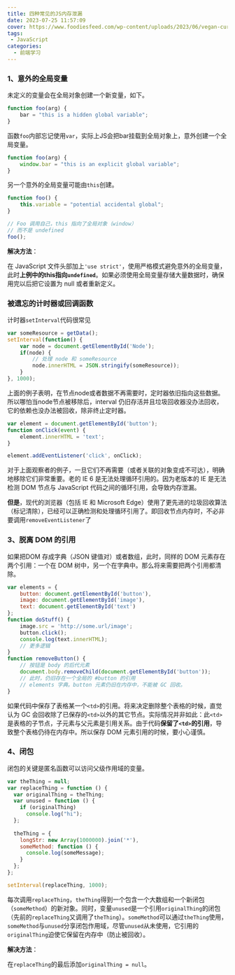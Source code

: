 ```yaml
---
title: 四种常见的JS内存泄漏
date: 2023-07-25 11:57:09
cover: https://www.foodiesfeed.com/wp-content/uploads/2023/06/vegan-curry-with-fresh-herbs.jpg
tags:
 - JavaScript
categories: 
  - 前端学习
---
```


### 1、意外的全局变量

未定义的变量会在全局对象创建一个新变量，如下。

```js
function foo(arg) {
    bar = "this is a hidden global variable";
}
```

函数`foo`内部忘记使用`var`，实际上JS会把bar挂载到全局对象上，意外创建一个全局变量。

```js
function foo(arg) {
    window.bar = "this is an explicit global variable";
}
```

另一个意外的全局变量可能由`this`创建。

```js
function foo() {
    this.variable = "potential accidental global";
}

// Foo 调用自己，this 指向了全局对象（window）
// 而不是 undefined
foo();
```

**解决方法**：

在 JavaScript 文件头部加上`'use strict'`，使用严格模式避免意外的全局变量，此时**上例中的this指向`undefined`**。如果必须使用全局变量存储大量数据时，确保用完以后把它设置为 null 或者重新定义。

### 被遗忘的计时器或回调函数

计时器`setInterval`代码很常见

```js
var someResource = getData();
setInterval(function() {
    var node = document.getElementById('Node');
    if(node) {
        // 处理 node 和 someResource
        node.innerHTML = JSON.stringify(someResource));
    }
}, 1000);
```

上面的例子表明，在节点node或者数据不再需要时，定时器依旧指向这些数据。所以哪怕当node节点被移除后，interval 仍旧存活并且垃圾回收器没办法回收，它的依赖也没办法被回收，除非终止定时器。

```js
var element = document.getElementById('button');
function onClick(event) {
    element.innerHTML = 'text';
}

element.addEventListener('click', onClick);
```

对于上面观察者的例子，一旦它们不再需要（或者关联的对象变成不可达），明确地移除它们非常重要。老的 IE 6 是无法处理循环引用的。因为老版本的 IE 是无法检测 DOM 节点与 JavaScript 代码之间的循环引用，会导致内存泄漏。

**但是**，现代的浏览器（包括 IE 和 Microsoft Edge）使用了更先进的垃圾回收算法（标记清除），已经可以正确检测和处理循环引用了。即回收节点内存时，不必非要调用`removeEventListener`了

### 3、脱离 DOM 的引用

如果把DOM 存成字典（JSON 键值对）或者数组，此时，同样的 DOM 元素存在两个引用：一个在 DOM 树中，另一个在字典中。那么将来需要把两个引用都清除。

```js
var elements = {
    button: document.getElementById('button'),
    image: document.getElementById('image'),
    text: document.getElementById('text')
};
function doStuff() {
    image.src = 'http://some.url/image';
    button.click();
    console.log(text.innerHTML);
    // 更多逻辑
}
function removeButton() {
    // 按钮是 body 的后代元素
    document.body.removeChild(document.getElementById('button'));
    // 此时，仍旧存在一个全局的 #button 的引用
    // elements 字典。button 元素仍旧在内存中，不能被 GC 回收。
}
```

如果代码中保存了表格某一个`<td>`的引用。将来决定删除整个表格的时候，直觉认为 GC 会回收除了已保存的`<td>`以外的其它节点。实际情况并非如此：此`<td>`是表格的子节点，子元素与父元素是引用关系。由于代码**保留了`<td>`的引用**，导致整个表格仍待在内存中。所以保存 DOM 元素引用的时候，要小心谨慎。

### 4、闭包

闭包的关键是匿名函数可以访问父级作用域的变量。

```js
var theThing = null;
var replaceThing = function () {
  var originalThing = theThing;
  var unused = function () {
    if (originalThing)
      console.log("hi");
  };
    
  theThing = {
    longStr: new Array(1000000).join('*'),
    someMethod: function () {
      console.log(someMessage);
    }
  };
};

setInterval(replaceThing, 1000);
```

每次调用`replaceThing`，`theThing`得到一个包含一个大数组和一个新闭包（`someMethod`）的新对象。同时，变量`unused`是一个引用`originalThing`的闭包（先前的`replaceThing`又调用了`theThing`）。`someMethod`可以通过`theThing`使用，`someMethod`与`unused`分享闭包作用域，尽管`unused`从未使用，它引用的`originalThing`迫使它保留在内存中（防止被回收）。

**解决方法**：

在`replaceThing`的最后添加`originalThing = null`。
